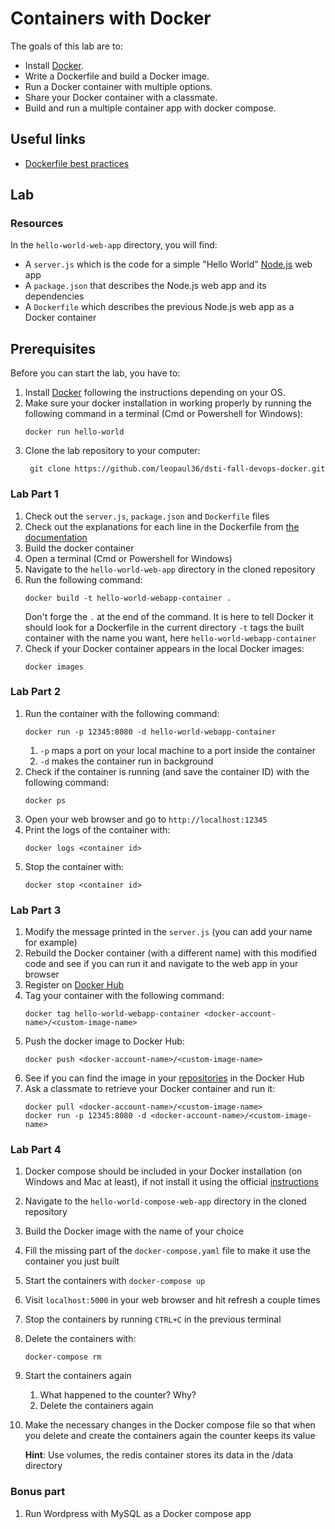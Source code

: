 # Containers with Docker

The goals of this lab are to:
- Install [Docker](https://www.docker.com/get-started).
- Write a Dockerfile and build a Docker image.
- Run a Docker container with multiple options.
- Share your Docker container with a classmate.
- Build and run a multiple container app with docker compose.

## Useful links

- [Dockerfile best practices](https://docs.docker.com/develop/develop-images/dockerfile_best-practices/)

## Lab

### Resources

In the `hello-world-web-app` directory, you will find:
- A `server.js` which is the code for a simple "Hello World" [Node.js](https://nodejs.org/) web app
- A `package.json` that describes the Node.js web app and its dependencies
- A `Dockerfile` which describes the previous Node.js web app as a Docker container

## Prerequisites

Before you can start the lab, you have to:
1. Install [Docker](https://www.docker.com/get-started) following the instructions depending on your OS.
2. Make sure your docker installation in working properly by running the following command in a terminal (Cmd or Powershell for Windows):
   ```
   docker run hello-world
   ```
3. Clone the lab repository to your computer:
   ```
    git clone https://github.com/leopaul36/dsti-fall-devops-docker.git
   ```

### Lab Part 1

1. Check out the `server.js`, `package.json` and `Dockerfile` files
2. Check out the explanations for each line in the Dockerfile from [the documentation](https://docs.docker.com/develop/develop-images/dockerfile_best-practices/#dockerfile-instructions) 
3. Build the docker container 
  1. Open a terminal (Cmd or Powershell for Windows)
  2. Navigate to the `hello-world-web-app` directory in the cloned repository
  3. Run the following command:
     ```
     docker build -t hello-world-webapp-container .
     ```
     Don't forge the `.` at the end of the command. It is here to tell Docker it should look for a Dockerfile in the current directory
     `-t` tags the built container with the name you want, here `hello-world-webapp-container`
4. Check if your Docker container appears in the local Docker images:
   ```
   docker images
   ```

### Lab Part 2

1. Run the container with the following command:
   ```
   docker run -p 12345:8080 -d hello-world-webapp-container
   ```
   1. `-p` maps a port on your local machine to a port inside the container
   2. `-d` makes the container run in background
2. Check if the container is running (and save the container ID) with the following command:
   ```
   docker ps
   ```
3. Open your web browser and go to `http://localhost:12345`
4. Print the logs of the container with:
   ```
   docker logs <container id>
   ```
3. Stop the container with:
   ```
   docker stop <container id>
   ```

### Lab Part 3

1. Modify the message printed in the `server.js` (you can add your name for example)
2. Rebuild the Docker container (with a different name) with this modified code and see if you can run it and navigate to the web app in your browser
3. Register on [Docker Hub](https://hub.docker.com/)
4. Tag your container with the following command:
   ```
   docker tag hello-world-webapp-container <docker-account-name>/<custom-image-name>
   ```
5. Push the docker image to Docker Hub:
   ```
   docker push <docker-account-name>/<custom-image-name>
   ```
6. See if you can find the image in your [repositories](https://hub.docker.com/repositories) in the Docker Hub
7. Ask a classmate to retrieve your Docker container and run it:
   ```
   docker pull <docker-account-name>/<custom-image-name>
   docker run -p 12345:8080 -d <docker-account-name>/<custom-image-name>
   ```

### Lab Part 4

1. Docker compose should be included in your Docker installation (on Windows and Mac at least), if not install it using the official [instructions](https://docs.docker.com/compose/install/)
2. Navigate to the `hello-world-compose-web-app` directory in the cloned repository
3. Build the Docker image with the name of your choice
4. Fill the missing part of the `docker-compose.yaml` file to make it use the container you just built
5. Start the containers with `docker-compose up`
6. Visit `localhost:5000` in your web browser and hit refresh a couple times
7. Stop the containers by running `CTRL+C` in the previous terminal
8. Delete the containers with:
   ```
   docker-compose rm
   ```
9. Start the containers again
   1. What happened to the counter? Why?
   2. Delete the containers again
10. Make the necessary changes in the Docker compose file so that when you delete and create the containers again the counter keeps its value

    **Hint**: Use volumes, the redis container stores its data in the /data directory

### Bonus part

1. Run Wordpress with MySQL as a Docker compose app